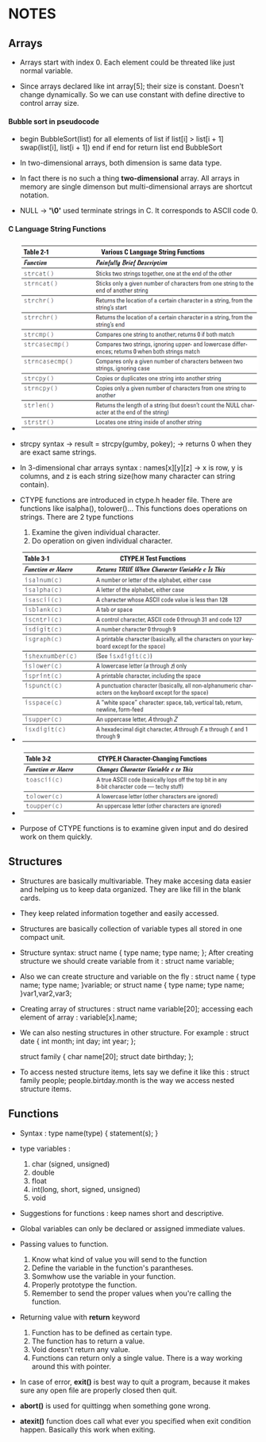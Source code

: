 # NOTES

## Arrays
- Arrays start with index 0. Each element could be threated like just normal variable.

- Since arrays declared like int array[5]; their size is constant. Doesn't change dynamically. So we can use constant with define directive to control array size.

#### Bubble sort in pseudocode
-   begin BubbleSort(list)
        for all elements of list
            if list[i] > list[i + 1]
                swap(list[i], list[i + 1])
            end if
        end for
        return list
    end BubbleSort

- In two-dimensional arrays, both dimension is same data type. 

- In fact there is no such a thing **two-dimensional** array. All arrays in memory are single dimenson but multi-dimensional arrays are shortcut notation.

- NULL -> **'\0'** used terminate strings in C. It corresponds to ASCII code 0.


#### C Language String Functions 
- ![C String Functions](https://github.com/mrsahin101/BOOKS/blob/main/C_Programming/C_All_in_One_Desk_Reference_For_Dummies/Book_III_Above_C_Level/Images/C_String_Functions.PNG) 


- strcpy syntax -> result = strcpy(gumby, pokey); -> returns 0 when they are exact same strings.

- In 3-dimensional char arrays syntax : names[x][y][z] -> x is row, y is columns, and z is each string size(how many character can string contain). 

- CTYPE functions are introduced in ctype.h header file. There are functions like isalpha(), tolower()... This functions does operations on strings. There are 2 type functions
    1. Examine the given individual character.
    2. Do operation on given individual character.

- ![CTYPE Examination Functions](https://github.com/mrsahin101/BOOKS/blob/main/C_Programming/C_All_in_One_Desk_Reference_For_Dummies/Book_III_Above_C_Level/Images/C_Type_Test_Functions.PNG)

- ![CTYPE Character Changing Functions ](https://github.com/mrsahin101/BOOKS/blob/main/C_Programming/C_All_in_One_Desk_Reference_For_Dummies/Book_III_Above_C_Level/Images/C_Type_Character_Changing_Functions.PNG)

- Purpose of CTYPE functions is to examine given input and do desired work on them quickly.

## Structures
- Structures are basically multivariable. They make accesing data easier and helping us to keep data organized. They are like fill in the blank cards. 

- They keep related information together and easily accessed.

- Structures are basically collection of variable types all stored in one compact unit.

- Structure syntax: 
    struct name
    {
        type name;
        type name;
    };
After creating structure we should create variable from it : struct name variable;

- Also we can create structure and variable on the fly :
    struct name
    {
        type name;
        type name;
    }variable;
or
    struct name
    {
        type name;
        type name;
    }var1,var2,var3;

- Creating array of structures : struct name variable[20]; accessing each element of array : variable[x].name;

- We can also nesting structures in other structure. For example :
    struct date
    {
        int month;
        int day;
        int year;
    };

    struct family
    {
        char name[20];
        struct date birthday;
    };

- To access nested structure items, lets say we define it like this :
    struct family people;
    people.birtday.month is the way we access nested structure items.

## Functions
- Syntax :
    type name(type)
    {
        statement(s);
    }
- type variables :
    1. char (signed, unsigned)
    2. double
    3. float
    4. int(long, short, signed, unsigned)
    5. void

- Suggestions for functions : keep names short and descriptive.

- Global variables can only be declared or assigned immediate values.

- Passing values to function.
    1. Know what kind of value you will send to the function
    2. Define the variable in the function's parantheses.
    3. Somwhow use the variable in your function.
    4. Properly prototype the function.
    5. Remember to send the proper values when you're calling the function.

- Returning value with **return** keyword
    1. Function has to be defined as certain type.
    2. The function has to return a value.
    3. Void doesn't return any value.
    4. Functions can return only a single value. There is a way working around this with pointer.

- In case of error, **exit()** is best way to quit a program,  because it makes sure any open file are properly closed then quit.
- **abort()** is used for quittingg when something gone wrong.
- **atexit()** function does call what ever you specified when exit condition happen. Basically this work when exiting. 